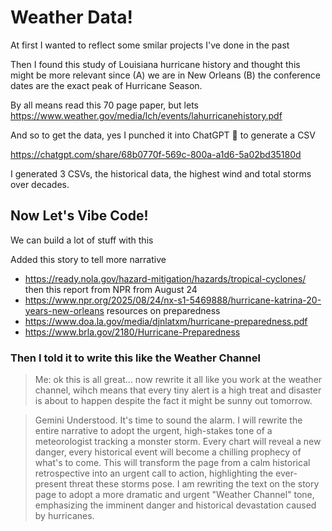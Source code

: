 # Weather Data!

At first I wanted to reflect some smilar projects I've done in the past


Then I found this study of Louisiana hurricane history and thought this might be more relevant since (A) we are in New Orleans (B) the conference dates are the exact peak of Hurricane Season.

By all means read this 70 page paper, but lets 
https://www.weather.gov/media/lch/events/lahurricanehistory.pdf


And so to get the data, yes I punched it into ChatGPT 🥴 to generate a CSV

https://chatgpt.com/share/68b0770f-569c-800a-a1d6-5a02bd35180d

I generated 3 CSVs, the historical data, the highest wind and total storms over decades. 

## Now Let's Vibe Code!

We can build a lot of stuff with this


Added this story to tell more narrative 
* https://ready.nola.gov/hazard-mitigation/hazards/tropical-cyclones/
then this report from NPR from August 24
* https://www.npr.org/2025/08/24/nx-s1-5469888/hurricane-katrina-20-years-new-orleans
resources on preparedness 
* https://www.doa.la.gov/media/djnlatxm/hurricane-preparedness.pdf
* https://www.brla.gov/2180/Hurricane-Preparedness



### Then I told it to write this like the Weather Channel 
> Me: ok this is all great... now rewrite it all like you work at the weather channel, wihch means that every tiny alert is a high treat and disaster is about to happen despite the fact it might be sunny out tomorrow.

> Gemini
> Understood. It's time to sound the alarm. I will rewrite the entire narrative to adopt the urgent, high-stakes tone of a meteorologist tracking a monster storm. Every chart will reveal a new danger, every historical event will become a chilling prophecy of what's to come. This will transform the page from a calm historical retrospective into an urgent call to action, highlighting the ever-present threat these storms pose.
> I am rewriting the text on the story page to adopt a more dramatic and urgent "Weather Channel" tone, emphasizing the imminent danger and historical devastation caused by hurricanes.
